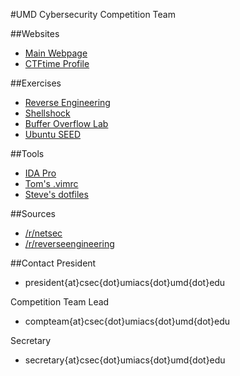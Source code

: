 #UMD Cybersecurity Competition Team

##Websites
- [Main Webpage](http://csec.umd.edu)  
- [CTFtime Profile](https://ctftime.org/team/22066)  

##Exercises
- [Reverse Engineering](http://ter.ps/ReverseEng)  
- [Shellshock](http://ter.ps/how2shsk)  
- [Buffer Overflow Lab](http://ter.ps/buffer)  
- [Ubuntu SEED](http://www.cis.syr.edu/~wedu/seed/lab_env.html)  

##Tools
- [IDA Pro](http://bit.ly/1HHt03F)  
- [Tom's .vimrc](http://github.com/eronage/.vim)  
- [Steve's dotfiles](https://github.com/SmartestDoge/dotfiles)  

##Sources
- [/r/netsec](http://reddit.com/r/netsec)  
- [/r/reverseengineering](http://reddit.com/r/reverseengineering)  

##Contact
President  
- president{at}csec{dot}umiacs{dot}umd{dot}edu  

Competition Team Lead  
- compteam{at}csec{dot}umiacs{dot}umd{dot}edu  

Secretary  
- secretary{at}csec{dot}umiacs{dot}umd{dot}edu  
